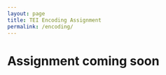 ```yaml
---
layout: page
title: TEI Encoding Assignment
permalink: /encoding/
---
```



# Assignment coming soon